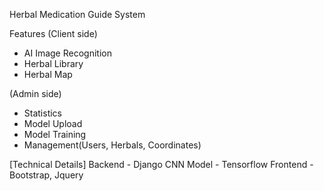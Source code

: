 Herbal Medication Guide System

Features
(Client side)
- AI Image Recognition
- Herbal Library
- Herbal Map
  
(Admin side)
- Statistics
- Model Upload
- Model Training
- Management(Users, Herbals, Coordinates)


[Technical Details]
Backend - Django
CNN Model - Tensorflow
Frontend - Bootstrap, Jquery

